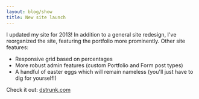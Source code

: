 ```yaml
---
layout: blog/show
title: New site launch
---
```


I updated my site for 2013! In addition to a general site redesign, I've reorganized the site, featuring the portfolio more prominently. Other site features:

- Responsive grid based on percentages
- More robust admin features (custom Portfolio and Form post types)
- A handful of easter eggs which will remain nameless (you'll just have to dig for yourself!)

Check it out: [dstrunk.com](http://dstrunk.com "The design and development portfolio of Daniel Strunk")

